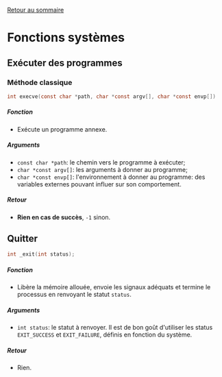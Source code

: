 <a href="http://skutnik.iiens.net/cours/1A/OSS">Retour au sommaire</a>

# Fonctions systèmes

## Exécuter des programmes

### Méthode classique

```c
int execve(const char *path, char *const argv[], char *const envp[])
```

##### Fonction

- Exécute un programme annexe.

##### Arguments

- `const char *path`: le chemin vers le programme à exécuter;
- `char *const argv[]`: les arguments à donner au programme;
- `char *const envp[]`: l'environnement à donner au programme: des variables externes pouvant influer sur son comportement.

##### Retour

- __Rien en cas de succès__, `-1` sinon.

## Quitter

```c
int _exit(int status);
```

##### Fonction

- Libère la mémoire allouée, envoie les signaux adéquats et termine le processus en renvoyant le statut `status`.

##### Arguments

- `int status`: le statut à renvoyer. Il est de bon goût d'utiliser les status `EXIT_SUCCESS` et `EXIT_FAILURE`, définis en fonction du système.

##### Retour

- Rien.


